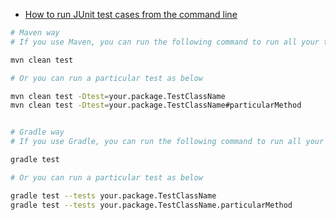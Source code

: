 - [How to run JUnit test cases from the command line ](https://stackoverflow.com/questions/2235276/how-to-run-junit-test-cases-from-the-command-line)
```bash
# Maven way
# If you use Maven, you can run the following command to run all your test cases:

mvn clean test

# Or you can run a particular test as below

mvn clean test -Dtest=your.package.TestClassName
mvn clean test -Dtest=your.package.TestClassName#particularMethod


# Gradle way
# If you use Gradle, you can run the following command to run all your test cases:

gradle test

# Or you can run a particular test as below

gradle test --tests your.package.TestClassName
gradle test --tests your.package.TestClassName.particularMethod
```




